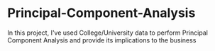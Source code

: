 # Principal-Component-Analysis
In this project, I've used College/University data to perform Principal Component Analysis and provide its implications to the business
